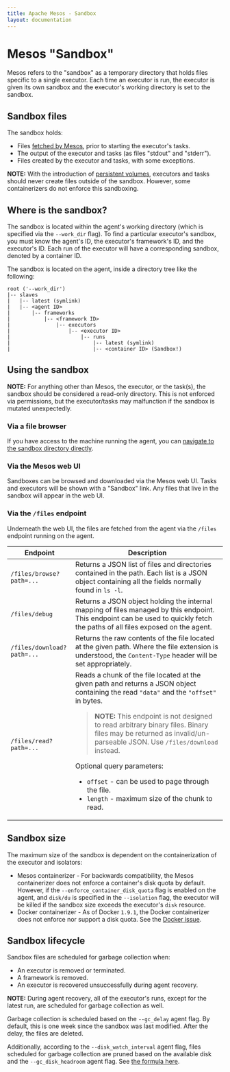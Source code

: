 ```yaml
---
title: Apache Mesos - Sandbox
layout: documentation
---
```


# Mesos "Sandbox"

Mesos refers to the "sandbox" as a temporary directory that holds files specific
to a single executor.  Each time an executor is run, the executor is given its
own sandbox and the executor's working directory is set to the sandbox.

## Sandbox files

The sandbox holds:

* Files [fetched by Mesos](fetcher.md), prior to starting
  the executor's tasks.
* The output of the executor and tasks (as files "stdout" and "stderr").
* Files created by the executor and tasks, with some exceptions.

**NOTE:** With the introduction of [persistent volumes](persistent-volume.md),
executors and tasks should never create files outside of the sandbox.  However,
some containerizers do not enforce this sandboxing.

## <a name="where-is-it"></a>Where is the sandbox?

The sandbox is located within the agent's working directory (which is specified
via the `--work_dir` flag).  To find a particular executor's sandbox, you must
know the agent's ID, the executor's framework's ID, and the executor's ID.
Each run of the executor will have a corresponding sandbox, denoted by a
container ID.

The sandbox is located on the agent, inside a directory tree like the following:

```
root ('--work_dir')
|-- slaves
|   |-- latest (symlink)
|   |-- <agent ID>
|       |-- frameworks
|           |-- <framework ID>
|               |-- executors
|                   |-- <executor ID>
|                       |-- runs
|                           |-- latest (symlink)
|                           |-- <container ID> (Sandbox!)
```

## Using the sandbox

**NOTE:** For anything other than Mesos, the executor, or the task(s), the
sandbox should be considered a read-only directory.  This is not enforced via
permissions, but the executor/tasks may malfunction if the sandbox is mutated
unexpectedly.

### Via a file browser

If you have access to the machine running the agent, you can [navigate to the
sandbox directory directly](#where-is-it).

### Via the Mesos web UI

Sandboxes can be browsed and downloaded via the Mesos web UI.  Tasks and
executors will be shown with a "Sandbox" link.  Any files that live in the
sandbox will appear in the web UI.

### Via the `/files` endpoint

Underneath the web UI, the files are fetched from the agent via the `/files`
endpoint running on the agent.

<table class="table table-striped">
  <thead>
    <tr>
      <th width="30%">
        Endpoint
      </th>
      <th>
        Description
      </th>
    </tr>
  </thead>

  <tr>
    <td>
       <code>/files/browse?path=...</code>
    </td>
    <td>
      Returns a JSON list of files and directories contained in the path.
      Each list is a JSON object containing all the fields normally found in
      <code>ls -l</code>.
    </td>
  </tr>
  <tr>
    <td>
       <code>/files/debug</code>
    </td>
    <td>
      Returns a JSON object holding the internal mapping of files managed by
      this endpoint.  This endpoint can be used to quickly fetch the paths
      of all files exposed on the agent.
    </td>
  </tr>
  <tr>
    <td>
       <code>/files/download?path=...</code>
    </td>
    <td>
      Returns the raw contents of the file located at the given path.
      Where the file extension is understood, the <code>Content-Type</code>
      header will be set appropriately.
    </td>
  </tr>
  <tr>
    <td>
       <code>/files/read?path=...</code>
    </td>
    <td>
      Reads a chunk of the file located at the given path and returns a JSON
      object containing the read <code>"data"</code> and the
      <code>"offset"</code> in bytes.
      <blockquote>
        <p>
          <strong>NOTE:</strong> This endpoint is not designed to read
          arbitrary binary files. Binary files may be returned as
          invalid/un-parseable JSON.
          Use <code>/files/download</code> instead.
        </p>
      </blockquote>
      Optional query parameters:
      <ul>
        <li><code>offset</code> - can be used to page through the file.</li>
        <li><code>length</code> - maximum size of the chunk to read.</li>
      </ul>
    </td>
  </tr>
</table>

## Sandbox size

The maximum size of the sandbox is dependent on the containerization of the
executor and isolators:

* Mesos containerizer - For backwards compatibility, the Mesos containerizer
  does not enforce a container's disk quota by default.  However, if the
  `--enforce_container_disk_quota` flag is enabled on the agent, and
  `disk/du` is specified in the `--isolation` flag, the executor
  will be killed if the sandbox size exceeds the executor's `disk` resource.
* Docker containerizer - As of Docker `1.9.1`, the Docker containerizer
  does not enforce nor support a disk quota.  See the
  [Docker issue](https://github.com/docker/docker/issues/3804).

## Sandbox lifecycle

Sandbox files are scheduled for garbage collection when:

* An executor is removed or terminated.
* A framework is removed.
* An executor is recovered unsuccessfully during agent recovery.

**NOTE:** During agent recovery, all of the executor's runs, except for the
latest run, are scheduled for garbage collection as well.

Garbage collection is scheduled based on the `--gc_delay` agent flag.  By
default, this is one week since the sandbox was last modified.
After the delay, the files are deleted.

Additionally, according to the `--disk_watch_interval` agent flag, files
scheduled for garbage collection are pruned based on the available disk and
the `--gc_disk_headroom` agent flag.
See [the formula here](configuration/agent.md#gc_disk_headroom).
